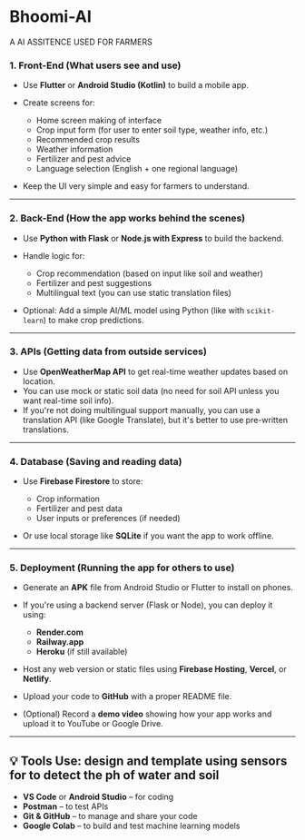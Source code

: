 # Bhoomi-AI
A AI ASSITENCE USED FOR FARMERS
### 1. **Front-End (What users see and use)**
* Use **Flutter** or **Android Studio (Kotlin)** to build a mobile app.
* Create screens for:

  * Home screen making of interface
  * Crop input form (for user to enter soil type, weather info, etc.)
  * Recommended crop results
  * Weather information
  * Fertilizer and pest advice
  * Language selection (English + one regional language)
* Keep the UI very simple and easy for farmers to understand.

---

### 2. **Back-End (How the app works behind the scenes)**

* Use **Python with Flask** or **Node.js with Express** to build the backend.
* Handle logic for:

  * Crop recommendation (based on input like soil and weather)
  * Fertilizer and pest suggestions
  * Multilingual text (you can use static translation files)
* Optional: Add a simple AI/ML model using Python (like with `scikit-learn`) to make crop predictions.

---

### 3. **APIs (Getting data from outside services)**

* Use **OpenWeatherMap API** to get real-time weather updates based on location.
* You can use mock or static soil data (no need for soil API unless you want real-time soil info).
* If you're not doing multilingual support manually, you can use a translation API (like Google Translate), but it's better to use pre-written translations.

---

### 4. **Database (Saving and reading data)**

* Use **Firebase Firestore** to store:

  * Crop information
  * Fertilizer and pest data
  * User inputs or preferences (if needed)
* Or use local storage like **SQLite** if you want the app to work offline.

---

### 5. **Deployment (Running the app for others to use)**

* Generate an **APK** file from Android Studio or Flutter to install on phones.
* If you're using a backend server (Flask or Node), you can deploy it using:

  * **Render.com**
  * **Railway.app**
  * **Heroku** (if still available)
* Host any web version or static files using **Firebase Hosting**, **Vercel**, or **Netlify**.
* Upload your code to **GitHub** with a proper README file.
* (Optional) Record a **demo video** showing how your app works and upload it to YouTube or Google Drive.

---

## 💡 Tools Use: design and template  using sensors for to detect the ph of water and soil

* **VS Code** or **Android Studio** – for coding
* **Postman** – to test APIs
* **Git & GitHub** – to manage and share your code
* **Google Colab** – to build and test machine learning models

